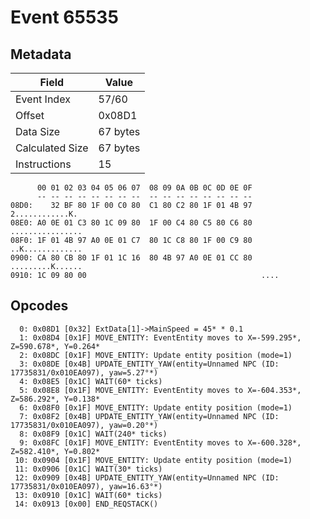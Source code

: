 # Event 65535

## Metadata

| Field           | Value    |
|-----------------|----------|
| Event Index     | 57/60    |
| Offset          | 0x08D1   |
| Data Size       | 67 bytes |
| Calculated Size | 67 bytes |
| Instructions    | 15       |

```
      00 01 02 03 04 05 06 07  08 09 0A 0B 0C 0D 0E 0F
      -- -- -- -- -- -- -- --  -- -- -- -- -- -- -- --
08D0:    32 BF 80 1F 00 C0 80  C1 80 C2 80 1F 01 4B 97   2............K.
08E0: A0 0E 01 C3 80 1C 09 80  1F 00 C4 80 C5 80 C6 80  ................
08F0: 1F 01 4B 97 A0 0E 01 C7  80 1C C8 80 1F 00 C9 80  ..K.............
0900: CA 80 CB 80 1F 01 1C 16  80 4B 97 A0 0E 01 CC 80  .........K......
0910: 1C 09 80 00                                       ....            
```

## Opcodes

```
  0: 0x08D1 [0x32] ExtData[1]->MainSpeed = 45* * 0.1
  1: 0x08D4 [0x1F] MOVE_ENTITY: EventEntity moves to X=-599.295*, Z=590.678*, Y=0.264*
  2: 0x08DC [0x1F] MOVE_ENTITY: Update entity position (mode=1)
  3: 0x08DE [0x4B] UPDATE_ENTITY_YAW(entity=Unnamed NPC (ID: 17735831/0x010EA097), yaw=5.27°*)
  4: 0x08E5 [0x1C] WAIT(60* ticks)
  5: 0x08E8 [0x1F] MOVE_ENTITY: EventEntity moves to X=-604.353*, Z=586.292*, Y=0.138*
  6: 0x08F0 [0x1F] MOVE_ENTITY: Update entity position (mode=1)
  7: 0x08F2 [0x4B] UPDATE_ENTITY_YAW(entity=Unnamed NPC (ID: 17735831/0x010EA097), yaw=0.20°*)
  8: 0x08F9 [0x1C] WAIT(240* ticks)
  9: 0x08FC [0x1F] MOVE_ENTITY: EventEntity moves to X=-600.328*, Z=582.410*, Y=0.802*
 10: 0x0904 [0x1F] MOVE_ENTITY: Update entity position (mode=1)
 11: 0x0906 [0x1C] WAIT(30* ticks)
 12: 0x0909 [0x4B] UPDATE_ENTITY_YAW(entity=Unnamed NPC (ID: 17735831/0x010EA097), yaw=16.63°*)
 13: 0x0910 [0x1C] WAIT(60* ticks)
 14: 0x0913 [0x00] END_REQSTACK()
```
